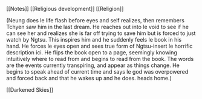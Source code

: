 [[Notes]]
[[Religious development]]
[[Religion]]

(Neung does le life flash before eyes and self realizes, then remembers Tchyen saw him in the last dream. He reaches out into le void to see if he can see her and realizes she is far off trying to save him but is forced to just watch by Ngtsu. This inspires him and he suddenly feels le book in his hand. He forces le eyes open and sees true form of Ngtsu-insert le horrific description ici. He flips the book open to a page, seemingly knowing intuitively where to read from and begins to read from the book. The words are the events currently transpiring, and appear as things change. He begins to speak ahead of current time and says le god was overpowered and forced back and that he wakes up and he does. heads home.)

[[Darkened Skies]]